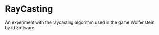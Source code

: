 # RayCasting

An experiment with the raycasting algorithm used in the game Wolfenstein by id Software
